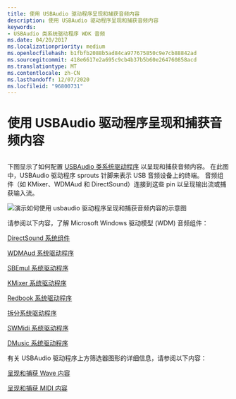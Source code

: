 ```yaml
---
title: 使用 USBAudio 驱动程序呈现和捕获音频内容
description: 使用 USBAudio 驱动程序呈现和捕获音频内容
keywords:
- USBAudio 类系统驱动程序 WDK 音频
ms.date: 04/20/2017
ms.localizationpriority: medium
ms.openlocfilehash: b1fbfb2088b5ad84ca977675850c9e7cb88842ad
ms.sourcegitcommit: 418e6617e2a695c9cb4b37b5b60e264760858acd
ms.translationtype: MT
ms.contentlocale: zh-CN
ms.lasthandoff: 12/07/2020
ms.locfileid: "96800731"
---
```

# <a name="rendering-and-capturing-audio-content-by-using-the-usbaudio-driver"></a>使用 USBAudio 驱动程序呈现和捕获音频内容


## <span id="ddk_rendering_and_capturing_audio_content_by_using_the_usbaudio_driver"></span><span id="DDK_RENDERING_AND_CAPTURING_AUDIO_CONTENT_BY_USING_THE_USBAUDIO_DRIVER"></span>


下图显示了如何配置 [USBAudio 类系统驱动程序](kernel-mode-wdm-audio-components.md#usbaudio_class_system_driver) 以呈现和捕获音频内容。 在此图中，USBAudio 驱动程序 sprouts 针脚来表示 USB 音频设备上的终端。 音频组件（如 KMixer、WDMAud 和 DirectSound）连接到这些 pin 以呈现输出流或捕获输入流。

![演示如何使用 usbaudio 驱动程序呈现和捕获音频内容的示意图](images/usbaud.png)

请参阅以下内容，了解 Microsoft Windows 驱动模型 (WDM) 音频组件：

[DirectSound 系统组件](user-mode-wdm-audio-components.md#directsound_system_component)

[WDMAud 系统驱动程序](user-mode-wdm-audio-components.md#wdmaud_system_driver)

[SBEmul 系统驱动程序](kernel-mode-wdm-audio-components.md#sbemul_system_driver)

[KMixer 系统驱动程序](kernel-mode-wdm-audio-components.md#kmixer_system_driver)

[Redbook 系统驱动程序](kernel-mode-wdm-audio-components.md#redbook_system_driver)

[拆分系统驱动程序](kernel-mode-wdm-audio-components.md#splitter_system_driver)

[SWMidi 系统驱动程序](kernel-mode-wdm-audio-components.md#swmidi_system_driver)

[DMusic 系统驱动程序](kernel-mode-wdm-audio-components.md#dmusic_system_driver)

有关 USBAudio 驱动程序上方筛选器图形的详细信息，请参阅以下内容：

[呈现和捕获 Wave 内容](rendering-and-capturing-wave-content.md)

[呈现和捕获 MIDI 内容](rendering-and-capturing-midi-content.md)

 

 





